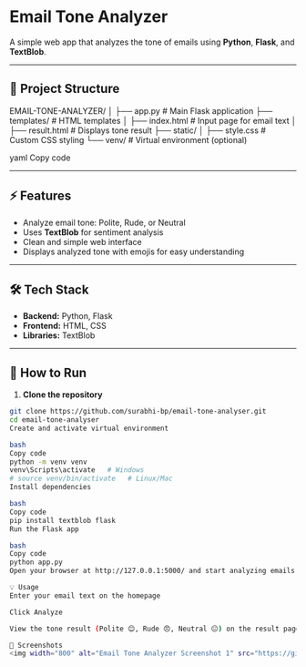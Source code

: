 # Email Tone Analyzer

A simple web app that analyzes the tone of emails using **Python**, **Flask**, and **TextBlob**.

---

## 📂 Project Structure

EMAIL-TONE-ANALYZER/
│
├── app.py # Main Flask application
├── templates/ # HTML templates
│ ├── index.html # Input page for email text
│ ├── result.html # Displays tone result
├── static/
│ ├── style.css # Custom CSS styling
└── venv/ # Virtual environment (optional)

yaml
Copy code

---

## ⚡ Features
- Analyze email tone: Polite, Rude, or Neutral
- Uses **TextBlob** for sentiment analysis
- Clean and simple web interface
- Displays analyzed tone with emojis for easy understanding

---

## 🛠 Tech Stack
- **Backend:** Python, Flask  
- **Frontend:** HTML, CSS  
- **Libraries:** TextBlob

---

## 🚀 How to Run

1. **Clone the repository**
```bash
git clone https://github.com/surabhi-bp/email-tone-analyser.git
cd email-tone-analyser
Create and activate virtual environment

bash
Copy code
python -m venv venv
venv\Scripts\activate   # Windows
# source venv/bin/activate   # Linux/Mac
Install dependencies

bash
Copy code
pip install textblob flask
Run the Flask app

bash
Copy code
python app.py
Open your browser at http://127.0.0.1:5000/ and start analyzing emails!

💡 Usage
Enter your email text on the homepage

Click Analyze

View the tone result (Polite 😊, Rude 😠, Neutral 😐) on the result page

📸 Screenshots
<img width="800" alt="Email Tone Analyzer Screenshot 1" src="https://github.com/user-attachments/assets/ff8d7415-14e6-4e52-8b2f-7930dcdf64ba" /> <img width="800" alt="Email Tone Analyzer Screenshot 2" src="https://github.com/user-attachments/assets/9ce3ea5c-b647-4e11-8efe-4a356906c669" />
